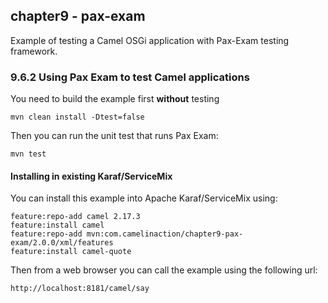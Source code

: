 chapter9 - pax-exam
-------------------

Example of testing a Camel OSGi application with Pax-Exam testing framework.

### 9.6.2 Using Pax Exam to test Camel applications

You need to build the example first **without** testing

    mvn clean install -Dtest=false

Then you can run the unit test that runs Pax Exam:

    mvn test

#### Installing in existing Karaf/ServiceMix

You can install this example into Apache Karaf/ServiceMix using:

    feature:repo-add camel 2.17.3
    feature:install camel
    feature:repo-add mvn:com.camelinaction/chapter9-pax-exam/2.0.0/xml/features
    feature:install camel-quote

Then from a web browser you can call the example using the following url:

    http://localhost:8181/camel/say


